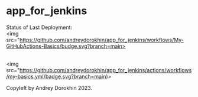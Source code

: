 # app_for_jenkins

Status of Last Deployment:
<br><img src="https://github.com/andreydorokhin/app_for_jenkins/workflows/My-GitHubActions-Basics/budge.svg?branch=main><br>

<br><img src="https://github.com/andreydorokhin/app_for_jenkins/actions/workflows/my-basics.yml/badge.svg?branch=main)><br>


  
Copyleft by Andrey Dorokhin 2023.
